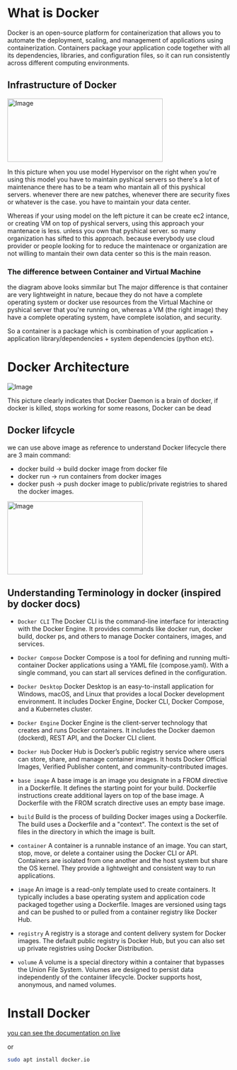 
# What is Docker
Docker is an open-source platform for containerization that allows you to automate the deployment, scaling, and management of applications using containerization. Containers package your application code together with all its dependencies, libraries, and configuration files, so it can run consistently across different computing environments.

## Infrastructure of Docker
<img width="351" height="143" alt="Image" src="https://github.com/user-attachments/assets/f38f166f-1c3b-4d11-a4bd-b287c347997e" />

In this picture when you use model Hypervisor on the right when you're using this model you have to maintain pyshical servers so there's a lot of maintenance there has to be a team who mantain all of this pyshical servers. whenever there are new patches, whenever there are security fixes or whatever is the case. you have to maintain your data center.

Whereas if your using model on the left picture it can be create ec2 intance, or creating VM on top of pyshical servers, using this approach your mantenace is less. unless you own that pyshical server. so many organization has sifted to this approach. because everybody use cloud provider or people looking for to reduce the maintenace or organization are not willing to mantain their own data center so this is the main reason. 

### The difference between Container and Virtual Machine
the diagram above looks simmilar but The major difference is that container are very lightweight in nature, becaue they do not have a complete operating system or docker use resources from the Virtual Machine or pyshical server that you're running on, whereas a VM (the right image) they have a complete operating system, have complete isolation, and security.

So a container is a package which is combination of your application + application library/dependencies + system dependencies (python etc).

# Docker Architecture
![Image](https://github.com/user-attachments/assets/ed861c08-de51-465e-bf85-ea356e10a70e)

This picture clearly indicates that Docker Daemon is a brain of docker, if docker is killed, stops working for some reasons, Docker can be dead

## Docker lifcycle
we can use above image as reference to understand Docker lifecycle
there are 3 main command:
- docker build  -> build docker image from docker file
- docker run  -> run containers from docker images
- docker push  -> push docker image to public/private registries to shared the docker images.

<img width="306" height="165" alt="Image" src="https://github.com/user-attachments/assets/ba716745-1db6-4b30-9542-2cbe939d57bc" />

## Understanding Terminology in docker (inspired by docker docs)
- ``Docker CLI``	The Docker CLI is the command-line interface for interacting with the Docker Engine. It provides commands like docker run, docker build, docker ps, and others to manage Docker containers, images, and services.

- ``Docker Compose``	Docker Compose is a tool for defining and running multi-container Docker applications using a YAML file (compose.yaml). With a single command, you can start all services defined in the configuration.

- ``Docker Desktop``	Docker Desktop is an easy-to-install application for Windows, macOS, and Linux that provides a local Docker development environment. It includes Docker Engine, Docker CLI, Docker Compose, and a Kubernetes cluster.

- ``Docker Engine``	Docker Engine is the client-server technology that creates and runs Docker containers. It includes the Docker daemon (dockerd), REST API, and the Docker CLI client.

- ``Docker Hub``	Docker Hub is Docker’s public registry service where users can store, share, and manage container images. It hosts Docker Official Images, Verified Publisher content, and community-contributed images.

- ``base image``	A base image is an image you designate in a FROM directive in a Dockerfile. It defines the starting point for your build. Dockerfile instructions create additional layers on top of the base image. A Dockerfile with the FROM scratch directive uses an empty base image.

- ``build``	Build is the process of building Docker images using a Dockerfile. The build uses a Dockerfile and a "context". The context is the set of files in the directory in which the image is built.

- ``container``	A container is a runnable instance of an image. You can start, stop, move, or delete a container using the Docker CLI or API. Containers are isolated from one another and the host system but share the OS kernel. They provide a lightweight and consistent way to run applications.

- ``image``	 An image is a read-only template used to create containers. It typically includes a base operating system and application code packaged together using a Dockerfile. Images are versioned using tags and can be pushed to or pulled from a container registry like Docker Hub.

- ``registry``	A registry is a storage and content delivery system for Docker images. The default public registry is Docker Hub, but you can also set up private registries using Docker Distribution.

- ``volume``	A volume is a special directory within a container that bypasses the Union File System. Volumes are designed to persist data independently of the container lifecycle. Docker supports host, anonymous, and named volumes.

# Install Docker
[you can see the documentation on live](https://docs.docker.com/get-started/get-docker/)

or 

```bash
sudo apt install docker.io
```
